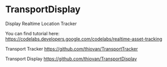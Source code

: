 # TransportDisplay
Display Realtime Location Tracker

You can find tutorial here: https://codelabs.developers.google.com/codelabs/realtime-asset-tracking

Transport Tracker
https://github.com/thiovan/TransportTracker

Transport Display
https://github.com/thiovan/TransportDisplay

